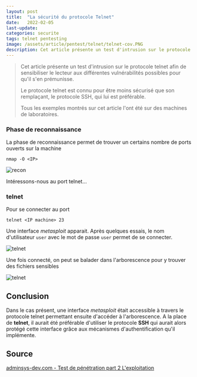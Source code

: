 ```yaml
---
layout: post
title:  "La sécurité du protocole Telnet"
date:   2022-02-05
last-update: 
categories: securite
tags: telnet pentesting 
image: /assets/article/pentest/telnet/telnet-cov.PNG
description: Cet article présente un test d'intrusion sur le protocole telnet afin de sensibiliser le lecteur aux différentes vulnérabilités possibles pour qu'il s'en prémunisse.
---
```




> Cet article présente un test d'intrusion sur le protocole telnet afin de sensibiliser le lecteur aux différentes vulnérabilités possibles pour qu'il s'en prémunisse.
>
> Le protocole telnet est connu pour être moins sécurisé que son remplaçant, le protocole SSH, qui lui est préférable.
>
> Tous les exemples montrés sur cet article l'ont été sur des machines de laboratoires.

### Phase de reconnaissance

La phase de reconnaissance permet de trouver un certains nombre de ports ouverts sur la machine

```
nmap -O <IP>
```

![recon]({{site.url_complet}}/assets/article/pentest/telnet/recon.PNG)



Intéressons-nous au port telnet...

### telnet

Pour se connecter au port

```
telnet <IP machine> 23
```

Une interface *metasploit* apparait. Après quelques essais, le nom d'utilisateur `user` avec le mot de passe `user` permet de se connecter.

![telnet]({{site.url_complet}}/assets/article/pentest/telnet/telnet.PNG)



Une fois connecté, on peut se balader dans l'arborescence pour y trouver des fichiers sensibles

![telnet]({{site.url_complet}}/assets/article/pentest/telnet/arborescence.PNG)

## Conclusion

Dans le cas présent, une interface *metasploit* était accessible à travers le protocole telnet permettant ensuite d'accéder à l'arborescence. A la place de **telnet**, il aurait été préférable d'utiliser le protocole **SSH** qui aurait alors protégé cette interface grâce aux mécanismes d'authentification qu'il implémente.

## Source

[adminsys-dev.com - Test de pénétration part 2 L'exploitation](https://adminsys-dev.com/securite/pentest/test-de-penetration-part-2-lexploitation)